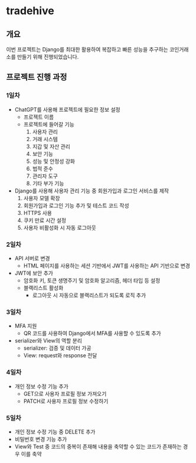 # tradehive

## 개요

이번 프로젝트는 Django를 최대한 활용하여 복잡하고 빠른 성능을 추구하는 코인거래소를 만들기 위해 진행되었습니다.

## 프로젝트 진행 과정

### 1일차

- ChatGPT를 사용해 프로젝트에 필요한 정보 설정
    - 프로젝트 이름
    - 프로젝트에 들어갈 기능
        1. 사용자 관리
        2. 거래 시스템
        3. 지갑 및 자산 관리
        4. 보안 기능
        5. 성능 및 안정성 강화
        6. 법적 준수
        7. 관리자 도구
        8. 기타 부가 기능
- Django를 사용해 사용자 관리 기능 중 회원가입과 로그인 서비스를 제작
    1. 사용자 모델 확장
    2. 회원가입과 로그인 기능 추가 및 테스트 코드 작성
    3. HTTPS 사용
    4. 쿠키 만료 시간 설정
    5. 사용자 비활성화 시 자동 로그아웃

### 2일차

- API 서버로 변경
    - HTML 페이지를 사용하는 세션 기반에서 JWT를 사용하는 API 기반으로 변경
- JWT에 보안 추가
    - 암호화 키, 토큰 생명주기 및 암호화 알고리즘, 헤더 타입 등 설정
    - 블랙리스트 활성화
        - 로그아웃 시 자동으로 블랙리스트가 되도록 로직 추가

### 3일차

- MFA 지원
    - QR 코드를 사용하여 Django에서 MFA를 사용할 수 있도록 추가
- serializer와 View의 역할 분리
    - serializer: 검증 및 데이터 가공
    - View: request와 response 전달

### 4일차

- 개인 정보 수정 기능 추가
    - GET으로 사용자 프로필 정보 가져오기
    - PATCH로 사용자 프로필 정보 수정하기

### 5일차

- 개인 정보 수정 기능 중 DELETE 추가
- 비밀번호 변경 기능 추가
- View와 Test 중 코드의 중복이 존재해 내용을 축약할 수 있는 코드가 존재하는 경우 이를 축약
